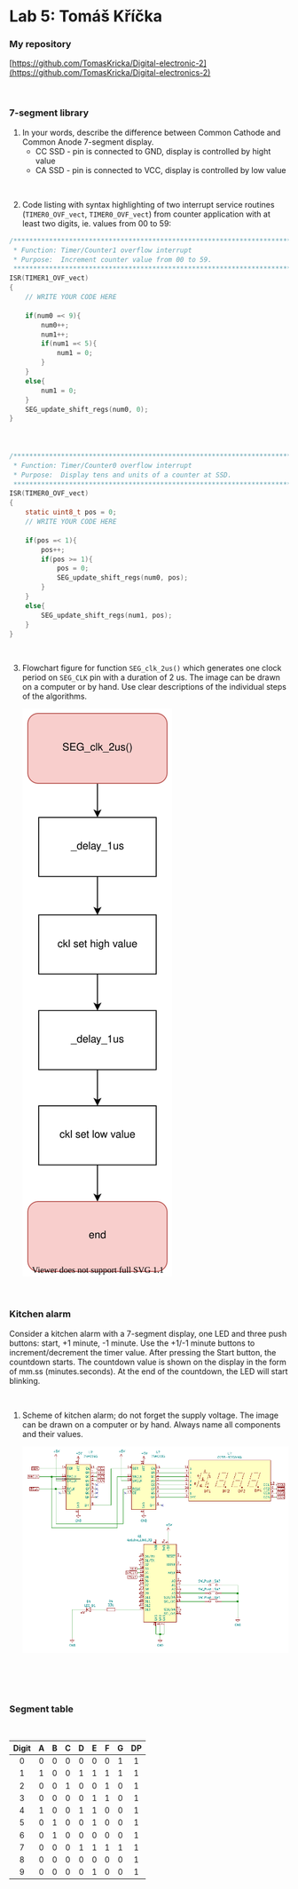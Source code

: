 # Lab 5: Tomáš Kříčka

### My repository
[https://github.com/TomasKricka/Digital-electronic-2](https://github.com/TomasKricka/Digital-electronics-2)

<br>

### 7-segment library

1. In your words, describe the difference between Common Cathode and Common Anode 7-segment display.
   * CC SSD - pin is connected to GND, display is controlled by hight value
   * CA SSD - pin is connected to VCC, display is controlled by low value

<br>

2. Code listing with syntax highlighting of two interrupt service routines (`TIMER0_OVF_vect`, `TIMER0_OVF_vect`) from counter application with at least two digits, ie. values from 00 to 59:

```c
/**********************************************************************
 * Function: Timer/Counter1 overflow interrupt
 * Purpose:  Increment counter value from 00 to 59.
 **********************************************************************/
ISR(TIMER1_OVF_vect)
{
    // WRITE YOUR CODE HERE
    
    if(num0 =< 9){
        num0++;
        num1++;
        if(num1 =< 5){
            num1 = 0;
        }
    }
    else{
        num1 = 0;
    }
    SEG_update_shift_regs(num0, 0);
}



/**********************************************************************
 * Function: Timer/Counter0 overflow interrupt
 * Purpose:  Display tens and units of a counter at SSD.
 **********************************************************************/
ISR(TIMER0_OVF_vect)
{
    static uint8_t pos = 0;
    // WRITE YOUR CODE HERE

    if(pos =< 1){
        pos++;
        if(pos >= 1){
            pos = 0;
            SEG_update_shift_regs(num0, pos);
        }
    }
    else{
        SEG_update_shift_regs(num1, pos);
    }
}
```
<br>

3. Flowchart figure for function `SEG_clk_2us()` which generates one clock period on `SEG_CLK` pin with a duration of 2&nbsp;us. The image can be drawn on a computer or by hand. Use clear descriptions of the individual steps of the algorithms.

   ![your figure](images/flow_chart.svg)

<br>

### Kitchen alarm

Consider a kitchen alarm with a 7-segment display, one LED and three push buttons: start, +1 minute, -1 minute. Use the +1/-1 minute buttons to increment/decrement the timer value. After pressing the Start button, the countdown starts. The countdown value is shown on the display in the form of mm.ss (minutes.seconds). At the end of the countdown, the LED will start blinking.

<br>

1. Scheme of kitchen alarm; do not forget the supply voltage. The image can be drawn on a computer or by hand. Always name all components and their values.

   ![your figure](images/schema1.PNG)

   <br>
   <br>
   <br>

### Segment table

<br>

| **Digit** | **A** | **B** | **C** | **D** | **E** | **F** | **G** | **DP** |
| :-: | :-: | :-: | :-: | :-: | :-: | :-: | :-: | :-: |
| 0 | 0  | 0  | 0  | 0  | 0  | 0  | 1  | 1  |
| 1 | 1  | 0  | 0  | 1  | 1  | 1  | 1  | 1  |
| 2 | 0  | 0  | 1  | 0  | 0  | 1  | 0  | 1  |
| 3 | 0  | 0  | 0  | 0  | 1  | 1  | 0  | 1  |
| 4 | 1  | 0  | 0  | 1  | 1  | 0  | 0  | 1  |
| 5 | 0  | 1  | 0  | 0  | 1  | 0  | 0  | 1  |
| 6 | 0  | 1  | 0  | 0  | 0  | 0  | 0  | 1  |
| 7 | 0  | 0  | 0  | 1  | 1  | 1  | 1  | 1  |
| 8 | 0  | 0  | 0  | 0  | 0  | 0  | 0  | 1  |
| 9 | 0  | 0  | 0  | 0  | 1  | 0  | 0  | 1  |